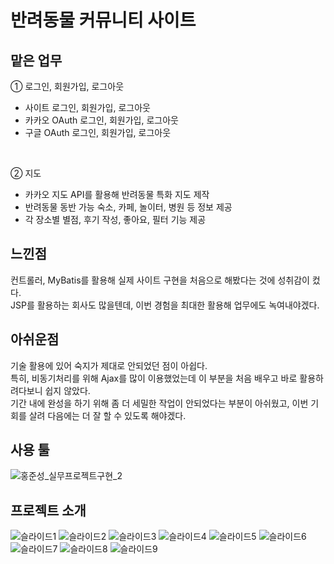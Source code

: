 # 반려동물 커뮤니티 사이트

## 맡은 업무
① 로그인, 회원가입, 로그아웃
  - 사이트 로그인, 회원가입, 로그아웃 
  - 카카오 OAuth 로그인, 회원가입, 로그아웃
  - 구글 OAuth 로그인, 회원가입, 로그아웃
  <br>
  
② 지도
  - 카카오 지도 API를 활용해 반려동물 특화 지도 제작
  - 반려동물 동반 가능 숙소, 카페, 놀이터, 병원 등 정보 제공
  - 각 장소별 별점, 후기 작성, 좋아요, 필터 기능 제공
  
  
## 느낀점
컨트롤러, MyBatis를 활용해 실제 사이트 구현을 처음으로 해봤다는 것에 성취감이 컸다. <br>
JSP를 활용하는 회사도 많을텐데, 이번 경험을 최대한 활용해 업무에도 녹여내야겠다.

## 아쉬운점
기술 활용에 있어 숙지가 제대로 안되었던 점이 아쉽다. <br>
특히, 비동기처리를 위해 Ajax를 많이 이용했었는데 이 부분을 처음 배우고 바로 활용하려다보니 쉽지 않았다. <br>
기간 내에 완성을 하기 위해 좀 더 세밀한 작업이 안되었다는 부분이 아쉬웠고, 이번 기회를 살려 다음에는 더 잘 할 수 있도록 해야겠다.

## 사용 툴
![홍준성_실무프로젝트구현_2](https://user-images.githubusercontent.com/114047532/209596739-7a6091c2-35d2-49b6-ac27-0e326fd6192c.jpg)


## 프로젝트 소개
![슬라이드1](https://user-images.githubusercontent.com/114047532/209596773-a2cecd37-a089-4229-92c8-20a482199e45.PNG)
![슬라이드2](https://user-images.githubusercontent.com/114047532/209596775-c502b771-209d-446c-a2fa-07c160c9fa33.PNG)
![슬라이드3](https://user-images.githubusercontent.com/114047532/209596777-2d6d4016-5cc0-4aad-9a83-9e67d8f9359e.PNG)
![슬라이드4](https://user-images.githubusercontent.com/114047532/209596778-1c0f1c43-5fbc-4337-8771-cd210e35892d.PNG)
![슬라이드5](https://user-images.githubusercontent.com/114047532/209596779-14f66f32-3a7b-4009-bd75-fd9fd5248f9a.PNG)
![슬라이드6](https://user-images.githubusercontent.com/114047532/209596782-3bdf255f-d9dd-4fd7-b74a-408709badd4b.PNG)
![슬라이드7](https://user-images.githubusercontent.com/114047532/209596784-fde8356b-3db3-4aa7-881b-2ceda887b78f.PNG)
![슬라이드8](https://user-images.githubusercontent.com/114047532/209596785-39f43de8-e76a-4fd1-9379-841740ff1cda.PNG)
![슬라이드9](https://user-images.githubusercontent.com/114047532/209596786-dbf9d7ec-edff-4e29-b184-78e5ec01349e.PNG)
